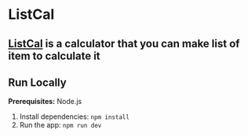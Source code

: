 # ListCal

## [ListCal](https://listcal-df637.web.app/) is a calculator that you can make list of item to calculate it

## Run Locally

**Prerequisites:**  Node.js


1. Install dependencies:
   `npm install`
2. Run the app:
   `npm run dev`
